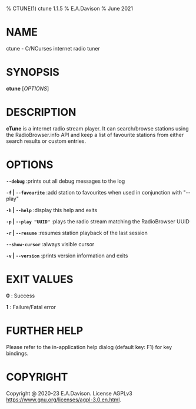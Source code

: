 % CTUNE(1) ctune 1.1.5
% E.A.Davison
% June 2021

# NAME

ctune - C/NCurses internet radio tuner

# SYNOPSIS

**ctune** [*OPTIONS*]

# DESCRIPTION

**cTune** is a internet radio stream player. It can search/browse stations using the RadioBrowser.info API and keep a list of favourite stations from either search results or custom entries. 

# OPTIONS

**`--debug`**
:prints out all debug messages to the log

**`-f` | `--favourite`**
:add station to favourites when used in conjunction with "--play"

**`-h` | `--help`**
:display this help and exits

**`-p` | `--play "UUID"`**
:plays the radio stream matching the RadioBrowser UUID

**`-r` | `--resume`**
:resumes station playback of the last session

**`--show-cursor`**
:always visible cursor

**`-v` | `--version`**
:prints version information and exits

# EXIT VALUES

**0**
: Success

**1**
: Failure/Fatal error

# FURTHER HELP

Please refer to the in-application help dialog (default key: F1) for key bindings.

# COPYRIGHT

Copyright @ 2020-23 E.A.Davison. License AGPLv3 <https://www.gnu.org/licenses/agpl-3.0.en.html>.